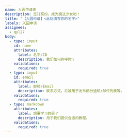 ```yaml
---
name: 入园申请表
description: 签订契约，成为魔法少女吧！
title: "【入园申请】<此处填写你的名字>"
labels: 入园申请
assignees:
  - qyl27
body:
  - type: input
    id: name
    attributes:
      label: 名字/ID
      description: 我们如何称呼你？
    validations:
      required: true
  - type: input
    id: email
    attributes:
      label: 邮箱/Email
      description: 联系方式，将被用于发布部分通知/邮件列表等。
    validations:
      required: true
  - type: markdown
    attributes:
      label: 想要学习的是？
      description: 用于我们提供合适的教程。
    validations:
      required: true
---
```


<!-- Ver 1.0.0 -->
<!-- 请勿修改这一行上面的内容 -->
